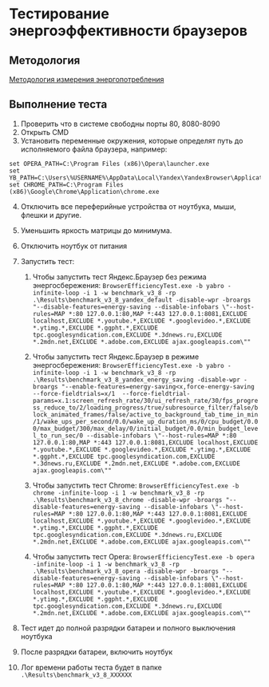# Тестирование энергоэффективности браузеров

## Методология

[Методология измерения энергопотребления](METHODOLOGY.md)

## Выполнение теста

1. Проверить что в системе свободны порты 80, 8080-8090
1. Открыть CMD
1. Установить переменные окружения, которые определят путь до исполняемого файла браузера, например:
```
set OPERA_PATH=C:\Program Files (x86)\Opera\launcher.exe
set YB_PATH=C:\Users\%USERNAME%\AppData\Local\Yandex\YandexBrowser\Application\browser.exe
set CHROME_PATH=C:\Program Files (x86)\Google\Chrome\Application\chrome.exe
```

4. Отключить все переферийные устройства от ноутбука, мыши, флешки и другие.
1. Уменьшить яркость матрицы до минимума.
1. Отключить ноутбук от питания

1. Запустить тест:
   1. Чтобы запустить тест Яндекс.Браузер без режима энергосбережения:
`BrowserEfficiencyTest.exe -b yabro -infinite-loop -i 1 -w benchmark_v3_8 -rp .\Results\benchmark_v3_8_yandex_default -disable-wpr -broargs "--disable-features=energy-saving --disable-infobars \"--host-rules=MAP *:80 127.0.0.1:80,MAP *:443 127.0.0.1:8081,EXCLUDE localhost,EXCLUDE *.youtube.*,EXCLUDE *.googlevideo.*,EXCLUDE *.ytimg.*,EXCLUDE *.ggpht.*,EXCLUDE tpc.googlesyndication.com,EXCLUDE *.3dnews.ru,EXCLUDE *.2mdn.net,EXCLUDE *.adobe.com,EXCLUDE ajax.googleapis.com\""`

   1. Чтобы запустить тест Яндекс.Браузер в режиме энергосбережения:
`BrowserEfficiencyTest.exe -b yabro -infinite-loop -i 1 -w benchmark_v3_8 -rp .\Results\benchmark_v3_8_yandex_energy_saving -disable-wpr -broargs "--enable-features=energy-saving<x,force-energy-saving --force-fieldtrials=x/1  --force-fieldtrial-params=x.1:screen_refresh_rate/30/ui_refresh_rate/30/fps_progress_reduce_to/2/loading_progress/true/subresource_filter/false/block_animated_frames/false/active_to_background_tab_time_in_min/1/wake_ups_per_second/0.0/wake_up_duration_ms/0/cpu_budget/0.00/max_budget/300/max_delay/0/initial_budget/0.0/min_budget_level_to_run_sec/0 --disable-infobars \"--host-rules=MAP *:80 127.0.0.1:80,MAP *:443 127.0.0.1:8081,EXCLUDE localhost,EXCLUDE *.youtube.*,EXCLUDE *.googlevideo.*,EXCLUDE *.ytimg.*,EXCLUDE *.ggpht.*,EXCLUDE tpc.googlesyndication.com,EXCLUDE *.3dnews.ru,EXCLUDE *.2mdn.net,EXCLUDE *.adobe.com,EXCLUDE ajax.googleapis.com\""`

   1. Чтобы запустить тест Chrome:
`BrowserEfficiencyTest.exe -b chrome -infinite-loop -i 1 -w benchmark_v3_8 -rp .\Results\benchmark_v3_8_chrome -disable-wpr -broargs "--disable-features=energy-saving --disable-infobars \"--host-rules=MAP *:80 127.0.0.1:80,MAP *:443 127.0.0.1:8081,EXCLUDE localhost,EXCLUDE *.youtube.*,EXCLUDE *.googlevideo.*,EXCLUDE *.ytimg.*,EXCLUDE *.ggpht.*,EXCLUDE tpc.googlesyndication.com,EXCLUDE *.3dnews.ru,EXCLUDE *.2mdn.net,EXCLUDE *.adobe.com,EXCLUDE ajax.googleapis.com\""`

   1. Чтобы запустить тест Opera:
`BrowserEfficiencyTest.exe -b opera -infinite-loop -i 1 -w benchmark_v3_8 -rp .\Results\benchmark_v3_8_opera -disable-wpr -broargs "--disable-features=energy-saving --disable-infobars \"--host-rules=MAP *:80 127.0.0.1:80,MAP *:443 127.0.0.1:8081,EXCLUDE localhost,EXCLUDE *.youtube.*,EXCLUDE *.googlevideo.*,EXCLUDE *.ytimg.*,EXCLUDE *.ggpht.*,EXCLUDE tpc.googlesyndication.com,EXCLUDE *.3dnews.ru,EXCLUDE *.2mdn.net,EXCLUDE *.adobe.com,EXCLUDE ajax.googleapis.com\""`

1. Тест идет до полной разрядки батареи и полного выключения ноутбука
1. После разрядки батареи, включить ноутбук
1. Лог времени работы теста будет в папке `.\Results\benchmark_v3_8_XXXXXX`
